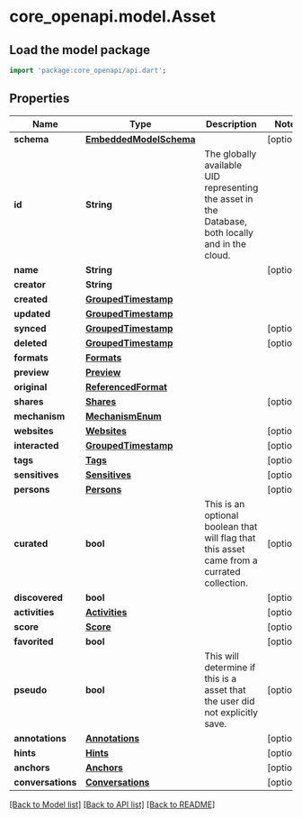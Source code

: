 # core_openapi.model.Asset

## Load the model package
```dart
import 'package:core_openapi/api.dart';
```

## Properties
Name | Type | Description | Notes
------------ | ------------- | ------------- | -------------
**schema** | [**EmbeddedModelSchema**](EmbeddedModelSchema.md) |  | [optional] 
**id** | **String** | The globally available UID representing the asset in the Database, both locally and in the cloud. | 
**name** | **String** |  | [optional] 
**creator** | **String** |  | 
**created** | [**GroupedTimestamp**](GroupedTimestamp.md) |  | 
**updated** | [**GroupedTimestamp**](GroupedTimestamp.md) |  | 
**synced** | [**GroupedTimestamp**](GroupedTimestamp.md) |  | [optional] 
**deleted** | [**GroupedTimestamp**](GroupedTimestamp.md) |  | [optional] 
**formats** | [**Formats**](Formats.md) |  | 
**preview** | [**Preview**](Preview.md) |  | 
**original** | [**ReferencedFormat**](ReferencedFormat.md) |  | 
**shares** | [**Shares**](Shares.md) |  | [optional] 
**mechanism** | [**MechanismEnum**](MechanismEnum.md) |  | 
**websites** | [**Websites**](Websites.md) |  | [optional] 
**interacted** | [**GroupedTimestamp**](GroupedTimestamp.md) |  | [optional] 
**tags** | [**Tags**](Tags.md) |  | [optional] 
**sensitives** | [**Sensitives**](Sensitives.md) |  | [optional] 
**persons** | [**Persons**](Persons.md) |  | [optional] 
**curated** | **bool** | This is an optional boolean that will flag that this asset came from a currated collection. | [optional] 
**discovered** | **bool** |  | [optional] 
**activities** | [**Activities**](Activities.md) |  | [optional] 
**score** | [**Score**](Score.md) |  | [optional] 
**favorited** | **bool** |  | [optional] 
**pseudo** | **bool** | This will determine if this is a asset that the user did not explicitly save. | [optional] 
**annotations** | [**Annotations**](Annotations.md) |  | [optional] 
**hints** | [**Hints**](Hints.md) |  | [optional] 
**anchors** | [**Anchors**](Anchors.md) |  | [optional] 
**conversations** | [**Conversations**](Conversations.md) |  | [optional] 

[[Back to Model list]](../README.md#documentation-for-models) [[Back to API list]](../README.md#documentation-for-api-endpoints) [[Back to README]](../README.md)


